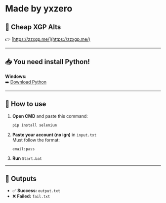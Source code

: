 # Made by yxzero

## 💸 Cheap XGP Alts  
👉 [https://zzxgp.me/](https://zzxgp.me/)

---

## 📥 You need install Python!

**Windows:**  
➡️ [Download Python](https://www.python.org/downloads/)

---

## 🚀 How to use

1. **Open CMD** and paste this command:

   ```bash
   pip install selenium
   ```

2. **Paste your account (no ign)** in `input.txt`  
   Must follow the format:

   ```txt
   email:pass
   ```

3. **Run** `Start.bat`

---

## 📄 Outputs

- ✅ **Success:** `output.txt`  
- ❌ **Failed:** `fail.txt`
